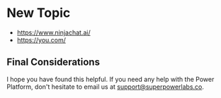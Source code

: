 # New Topic

- https://www.ninjachat.ai/
- https://you.com/ 


## Final Considerations

I hope you have found this helpful. If you need any help with the Power Platform, don't hesitate to email us at [support@superpowerlabs.co](support@superpowerlabs.co).
